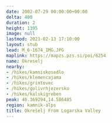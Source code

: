 ```yaml
---
date: 2002-07-29 00:00:00+00:00
delta: 400
duration: 2
height: 1395
image: null
lastmod: 2021-02-13 17:10:00
layout: stub
lead: M_6-1674_IMG.JPG
maplink: https://mapzs.pzs.si/poi/6254
name: Okreselj
nearby:
- /hikes/kamniskosedlo
- /hikes/klemencajama
- /hikes/grintovec
- /hikes/golivrhjezersko
- /hikes/kalskigreben
peak: 46.369294,14.586485
region: kamnik-alps
title: Okrešelj From Logarska Valley
---
```

